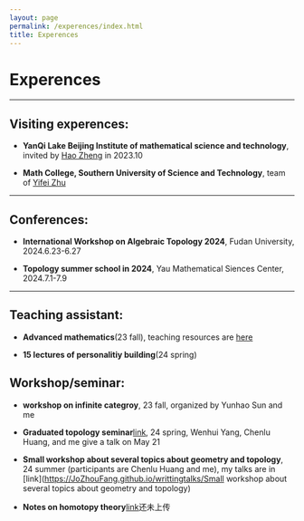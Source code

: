 ```yaml
---
layout: page
permalink: /experences/index.html
title: Experences
---
```


# Experences
---
## Visiting experences:

- **YanQi Lake Beijing Institute of mathematical science and technology**, invited by [Hao Zheng](https://ymsc.tsinghua.edu.cn/info/1031/2313.htm) in 2023.10 

- **Math College, Southern University of Science and Technology**, team of [Yifei Zhu](https://yifeizhu.github.io/)

---

## Conferences:

- **International Workshop on Algebraic Topology 2024**, Fudan University, 2024.6.23-6.27

- **Topology summer school in 2024**, Yau Mathematical Siences Center, 2024.7.1-7.9


---

## Teaching assistant:

- **Advanced mathematics**(23 fall), teaching resources are [here](https://JoZhouFang.github.io/experences/admath)


- **15 lectures of personalitiy building**(24 spring)


## Workshop/seminar:

- **workshop on infinite categroy**, 23 fall, organized by Yunhao Sun and me

- **Graduated topology seminar**[link](https://sustech-topology.github.io/grad/), 24 spring, Wenhui Yang, Chenlu Huang, and me give a talk on May 21

- **Small workshop about several topics about geometry and topology**, 24 summer (participants are Chenlu Huang and me), my talks are in [link](https://JoZhouFang.github.io/writtingtalks/Small workshop about several topics about geometry and topology)

- **Notes on homotopy theory**[link]()还未上传
<!-- Calendly inline widget end -->

